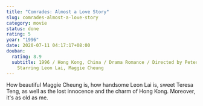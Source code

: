 ```yaml
---
title: "Comrades: Almost a Love Story"
slug: comrades-almost-a-love-story
category: movie
status: done
rating: 5
year: "1996"
date: 2020-07-11 04:17:17+08:00
douban:
  rating: 8.9
  subtitle: 1996 / Hong Kong, China / Drama Romance / Directed by Peter Chan /
    Starring Leon Lai, Maggie Cheung
---
```


How beautiful Maggie Cheung is, how handsome Leon Lai is, sweet Teresa Teng, as well as the lost innocence and the charm of Hong Kong. Moreover, it's as old as me.
